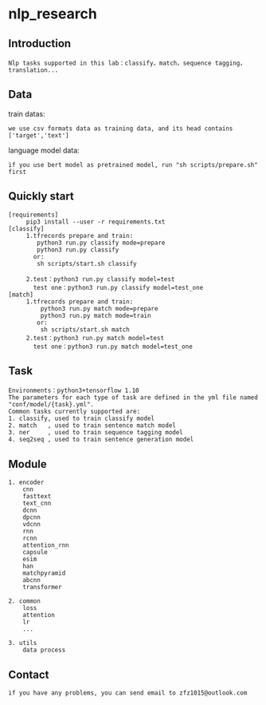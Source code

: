 # nlp_research


## Introduction
  
    Nlp tasks supported in this lab：classify，match，sequence tagging，translation...

## Data
train datas:

    we use csv formats data as training data, and its head contains ['target','text']

language model data:

    if you use bert model as pretrained model, run "sh scripts/prepare.sh" first

## Quickly start
    [requirements]
         pip3 install --user -r requirements.txt
    [classify]
         1.tfrecords prepare and train:
            python3 run.py classify mode=prepare
            python3 run.py classify 
           or:
            sh scripts/start.sh classify
         
         2.test：python3 run.py classify model=test
           test one：python3 run.py classify model=test_one
    [match]
         1.tfrecords prepare and train:
             python3 run.py match mode=prepare
             python3 run.py match mode=train
            or:
             sh scripts/start.sh match
         2.test：python3 run.py match model=test
           test one：python3 run.py match model=test_one
## Task

    Environments：python3+tensorflow 1.10
    The parameters for each type of task are defined in the yml file named "conf/model/{task}.yml".
    Common tasks currently supported are:
    1. classify, used to train classify model
    2. match   , used to train sentence match model
    3. ner     , used to train sequence tagging model
    4. seq2seq , used to train sentence generation model

## Module

    1. encoder
        cnn
        fasttext
        text_cnn
        dcnn
        dpcnn
        vdcnn
        rnn        
        rcnn
        attention_rnn
        capsule
        esim
        han
        matchpyramid
        abcnn
        transformer
  
    2. common 
        loss
        attention
        lr
        ...
    
    3. utils
        data process
## Contact

    if you have any problems, you can send email to zfz1015@outlook.com
    
  

